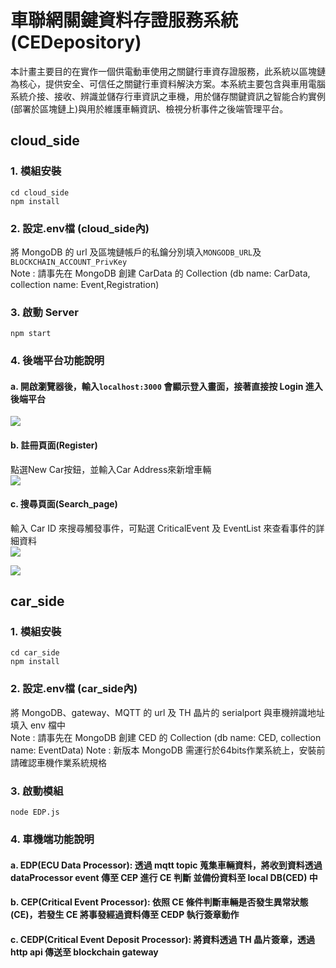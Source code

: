 # 車聯網關鍵資料存證服務系統 (CEDepository)   
本計畫主要目的在實作一個供電動車使用之關鍵行車資存證服務，此系統以區塊鏈為核心，提供安全、可信任之關鍵行車資料解決方案。本系統主要包含與車用電腦系統介接、接收、辨識並儲存行車資訊之車機，用於儲存關鍵資訊之智能合約實例(部署於區塊鏈上)與用於維護車輛資訊、檢視分析事件之後端管理平台。  

## cloud_side
### 1. 模組安裝
```
cd cloud_side
npm install
```
### 2. 設定.env檔 (cloud_side內)
將 MongoDB 的 url 及區塊鏈帳戶的私鑰分別填入```MONGODB_URL```及```BLOCKCHAIN_ACCOUNT_PrivKey```  
Note : 請事先在 MongoDB 創建 CarData 的 Collection (db name: CarData, collection name: Event,Registration)
### 3. 啟動 Server 
```
npm start
```
### 4. 後端平台功能說明
#### a. 開啟瀏覽器後，輸入```localhost:3000``` 會顯示登入畫面，接著直接按 Login 進入後端平台  
![](https://i.imgur.com/7XPE6YW.png)

#### b. 註冊頁面(Register)
點選New Car按鈕，並輸入Car Address來新增車輛  
![](https://i.imgur.com/G9qHWuV.png)

#### c. 搜尋頁面(Search_page)
輸入 Car ID 來搜尋觸發事件，可點選 CriticalEvent 及 EventList 來查看事件的詳細資料  
![](https://i.imgur.com/UuufhuA.png)

![](https://i.imgur.com/zu2IOVX.png)

## car_side
### 1. 模組安裝
```
cd car_side
npm install
```
### 2. 設定.env檔 (car_side內)
將 MongoDB、gateway、MQTT 的 url 及 TH 晶片的 serialport 與車機辨識地址填入 env 檔中  
Note : 請事先在 MongoDB 創建 CED 的 Collection (db name: CED, collection name: EventData)
Note : 新版本 MongoDB 需運行於64bits作業系統上，安裝前請確認車機作業系統規格
### 3. 啟動模組
```
node EDP.js
```
### 4. 車機端功能說明
#### a. EDP(ECU Data Processor): 透過 mqtt topic 蒐集車輛資料，將收到資料透過 dataProcessor event 傳至 CEP 進行 CE 判斷 並備份資料至 local DB(CED) 中  
#### b. CEP(Critical Event Processor): 依照 CE 條件判斷車輛是否發生異常狀態(CE)，若發生 CE 將事發經過資料傳至 CEDP 執行簽章動作  
#### c. CEDP(Critical Event Deposit Processor): 將資料透過 TH 晶片簽章，透過 http api 傳送至 blockchain gateway  


